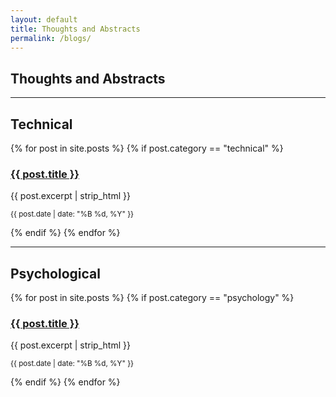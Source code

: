 ```yaml
---
layout: default
title: Thoughts and Abstracts
permalink: /blogs/
---
```


<section class="blog-section">
  <h1>Thoughts and Abstracts</h1>
  <hr>

  <!-- Technical Section -->
  <div class="blog-category">
    <h2>Technical</h2>
    <div class="blog-list">
      {% for post in site.posts %}
        {% if post.category == "technical" %}
        <div class="blog-item">
          <h3><a href="{{ post.url }}">{{ post.title }}</a></h3>
          <p>{{ post.excerpt | strip_html }}</p>
          <p><small>{{ post.date | date: "%B %d, %Y" }}</small></p>
        </div>
        {% endif %}
      {% endfor %}
    </div>
  </div>

  <hr>

  <!-- Psychological Section -->
  <div class="blog-category">
    <h2>Psychological</h2>
    <div class="blog-list">
      {% for post in site.posts %}
        {% if post.category == "psychology" %}
        <div class="blog-item">
          <h3><a href="{{ post.url }}">{{ post.title }}</a></h3>
          <p>{{ post.excerpt | strip_html }}</p>
          <p><small>{{ post.date | date: "%B %d, %Y" }}</small></p>
        </div>
        {% endif %}
      {% endfor %}
    </div>
  </div>
</section>
